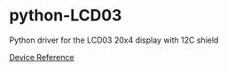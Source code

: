 # python-LCD03

Python driver for the LCD03 20x4 display with 12C shield

[Device Reference](http://www.robot-electronics.co.uk/htm/Lcd03tech.htm)
